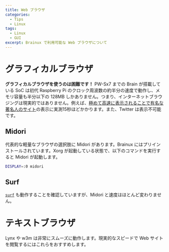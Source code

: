 ```yaml
---
title: Web ブラウザ
categories:
  - Tips
  - Linux
tags:
  - Linux
  - GUI
excerpt: Brainux で利用可能な Web ブラウザについて
---
```



# グラフィカルブラウザ

**グラフィカルブラウザを使うのは困難です！** PW-Sx7 までの Brain が搭載している SoC は初代 Raspberry Pi のクロック周波数の約半分の速度で動作し、メモリ容量も半分以下の 128MB しかありません。つまり、インターネットブラウジングは現実的ではありません。例えば、[極めて高速に表示されることで有名な著名人のサイト](http://abehiroshi.la.coocan.jp/)の表示に実測15秒ほどかかります。また、Twitter は表示不可能です。


## Midori

代表的な軽量なブラウザの選択肢に Midori があります。Brainux にはプリインストールされています。Xorg が起動している状態で、以下のコマンドを実行すると Midori が起動します。

```sh
DISPLAY=:0 midori
```


## Surf

[`surf`](https://surf.suckless.org/) も動作することを確認していますが、Midori と速度はほとんど変わりません。


# テキストブラウザ

Lynx や w3m は非常にスムーズに動作します。現実的なスピードで Web サイトを閲覧するにはこれらをおすすめします。

